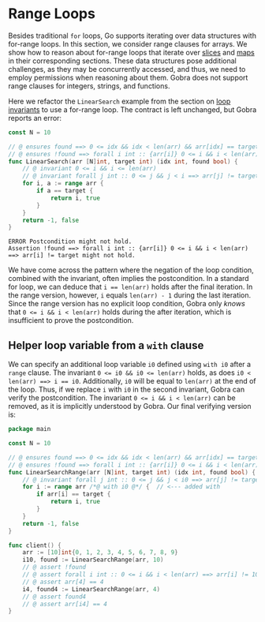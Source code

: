 # Range Loops

Besides traditional `for` loops, Go supports iterating over data structures with for-range loops.
In this section, we consider range clauses for arrays.
We show how to reason about for-range loops that iterate over [slices](../02/slices.md) and [maps](../02/maps.md) in their corresponding sections.
These data structures pose additional challenges, as they may be concurrently accessed, and thus, we need to employ permissions when reasoning about them.
Gobra does not support range clauses for integers, strings, and functions.

Here we refactor the `LinearSearch` example from the section on [loop invariants](./loops-invariant.md) to use a for-range loop.
The contract is left unchanged, but Gobra reports an error:
``` go
const N = 10

// @ ensures found ==> 0 <= idx && idx < len(arr) && arr[idx] == target
// @ ensures !found ==> forall i int :: {arr[i]} 0 <= i && i < len(arr) ==> arr[i] != target
func LinearSearch(arr [N]int, target int) (idx int, found bool) {
	// @ invariant 0 <= i && i <= len(arr)
	// @ invariant forall j int :: 0 <= j && j < i ==> arr[j] != target
	for i, a := range arr {
		if a == target {
			return i, true
		}
	}
	return -1, false
}
```
``` text
ERROR Postcondition might not hold. 
Assertion !found ==> forall i int :: {arr[i]} 0 <= i && i < len(arr) ==> arr[i] != target might not hold.
```
We have come across the pattern where the negation of the loop condition, combined with the invariant, often implies the postcondition.
In a standard for loop, we can deduce that `i == len(arr)` holds after the final iteration.
In the range version, however, `i` equals `len(arr) - 1` during the last iteration.
Since the range version has no explicit loop condition, Gobra only _knows_ that `0 <= i && i < len(arr)` holds during the after iteration, which is insufficient to prove the postcondition.

## Helper loop variable from a `with` clause
We can specify an additional loop variable `i0` defined using `with i0` after a `range` clause.
The invariant `0 <= i0 && i0 <= len(arr)` holds, as does `i0 < len(arr) ==> i == i0`.
Additionally, `i0` will be equal to `len(arr)` at the end of the loop.
Thus, if we replace `i` with `i0` in the second invariant, Gobra can verify the postcondition.
The invariant `0 <= i && i < len(arr)` can be removed, as it is implicitly understood by Gobra.
Our final verifying version is:
``` go
package main

const N = 10

// @ ensures found ==> 0 <= idx && idx < len(arr) && arr[idx] == target
// @ ensures !found ==> forall i int :: {arr[i]} 0 <= i && i < len(arr) ==> arr[i] != target
func LinearSearchRange(arr [N]int, target int) (idx int, found bool) {
	// @ invariant forall j int :: 0 <= j && j < i0 ==> arr[j] != target
	for i := range arr /*@ with i0 @*/ {  // <--- added with
		if arr[i] == target {
			return i, true
		}
	}
	return -1, false
}

func client() {
	arr := [10]int{0, 1, 2, 3, 4, 5, 6, 7, 8, 9}
	i10, found := LinearSearchRange(arr, 10)
	// @ assert !found
	// @ assert forall i int :: 0 <= i && i < len(arr) ==> arr[i] != 10
	// @ assert arr[4] == 4
	i4, found4 := LinearSearchRange(arr, 4)
	// @ assert found4
	// @ assert arr[i4] == 4
}
```
